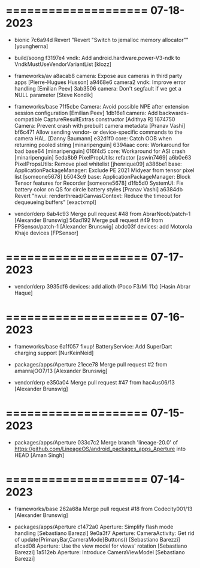 ====================
    07-18-2023     
====================

* bionic
7c6a94d  Revert "Revert "Switch to jemalloc memory allocator""  [youngherna]


* build/soong
f3197e4  vndk: Add android.hardware.power-V3-ndk to VndkMustUseVendorVariantList  [klozz]


* frameworks/av
a8acab8  camera: Expose aux cameras in third party apps  [Pierre-Hugues Husson]
a9468e6  camera2 vndk: Improve error handling  [Emilian Peev]
3ab3506  camera: Don't segfault if we get a NULL parameter  [Steve Kondik]


* frameworks/base
71f5cbe  Camera: Avoid possible NPE after extension session configuration  [Emilian Peev]
1db16e1  camera: Add backwards-compatible CaptureResultExtras constructor  [Adithya R]
1674750  Camera: Prevent crash with prebuilt camera metadata  [Pranav Vashi]
bf6c471  Allow sending vendor- or device-specific commands to the camera HAL.  [Danny Baumann]
e32d1f0  core: Catch OOB when returning pooled string  [minaripenguin]
6394aac  core: Workaround for bad base64  [minaripenguin]
016f4d5  core: Workaround for ASI crash  [minaripenguin]
5eda8b9  PixelPropUtils: refactor  [aswin7469]
a6b0e63  PixelPropsUtils: Remove pixel whitelist  [jhenrique09]
a386be1  base: ApplicationPackageManager: Exclude PE 2021 Midyear from tensor pixel list  [someone5678]
b5043c9  base: ApplicationPackageManager: Block Tensor features for Recorder  [someone5678]
d1fb5d0  SystemUI: Fix battery color on QS for circle battery styles  [Pranav Vashi]
a6384db  Revert "hwui: renderthread/CanvasContext: Reduce the timeout for dequeueing buffers"  [exactxmpl]


* vendor/derp
6ab4c93  Merge pull request #48 from AbrarNoob/patch-1  [Alexander Brunswig]
56ad192  Merge pull request #49 from FPSensor/patch-1  [Alexander Brunswig]
abdc03f  devices: add Motorola Khaje devices  [FPSensor]


====================
    07-17-2023     
====================

* vendor/derp
3935df6  devices: add alioth (Poco F3/Mi 11x)  [Hasin Abrar Haque]


====================
    07-16-2023     
====================

* frameworks/base
6a1f057  fixup! BatteryService: Add SuperDart charging support  [NurKeinNeid]


* packages/apps/Aperture
21ece78  Merge pull request #2 from amanrajOO7/13  [Alexander Brunswig]


* vendor/derp
e350a04  Merge pull request #47 from hac4us06/13  [Alexander Brunswig]


====================
    07-15-2023     
====================

* packages/apps/Aperture
033c7c2  Merge branch 'lineage-20.0' of https://github.com/LineageOS/android_packages_apps_Aperture into HEAD  [Aman Singh]


====================
    07-14-2023     
====================

* frameworks/base
262a68a  Merge pull request #18 from Codecity001/13  [Alexander Brunswig]


* packages/apps/Aperture
c1472a0  Aperture: Simplify flash mode handling  [Sebastiano Barezzi]
9e0a3f7  Aperture: CameraActivity: Get rid of update{PrimaryBar,CameraMode}Buttons()  [Sebastiano Barezzi]
a1cad08  Aperture: Use the view model for views' rotation  [Sebastiano Barezzi]
1a512eb  Aperture: Introduce CameraViewModel  [Sebastiano Barezzi]


